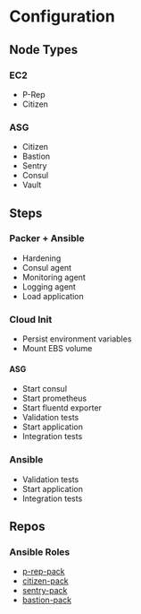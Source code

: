 # Configuration

## Node Types

### EC2

- P-Rep 
- Citizen 

### ASG
 
- Citizen 
- Bastion 
- Sentry 
- Consul 
- Vault 

## Steps

### Packer + Ansible 

- Hardening 
- Consul agent 
- Monitoring agent 
- Logging agent 
- Load application 

### Cloud Init 

- Persist environment variables 
- Mount EBS volume 

#### ASG 

- Start consul 
- Start prometheus 
- Start fluentd exporter 
- Validation tests 
- Start application 
- Integration tests 

### Ansible 

- Validation tests 
- Start application 
- Integration tests 

## Repos 

### Ansible Roles 

- [p-rep-pack](https://github.com/insight-infrastructure/p-rep-pack)
- [citizen-pack](https://github.com/insight-infrastructure/citizen-pack)
- [sentry-pack](https://github.com/insight-infrastructure/sentry-pack)
- [bastion-pack](https://github.com/insight-infrastructure/bastion-pack)


